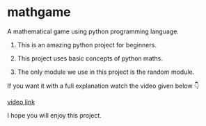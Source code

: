 # mathgame
A mathematical game using python programming language.

1. This is an amazing python project for beginners.

2. This project uses basic concepts of python maths.

3. The only module we use in this project is the random module.

If you want it with a full explanation watch the video given below 👇

[video link](https://youtu.be/p9UKZ7Oeq7U)

I hope you will enjoy this project.
